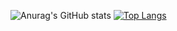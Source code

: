 

<!--
**limjiminn/limjiminn** is a ✨ _special_ ✨ repository because its `README.md` (this file) appears on your GitHub profile.

Here are some ideas to get you started:

- 🔭 I’m currently working on ...
- 🌱 I’m currently learning ...
- 👯 I’m looking to collaborate on ...
- 🤔 I’m looking for help with ...
- 💬 Ask me about ...
- 📫 How to reach me: ...
- 😄 Pronouns: ...
- ⚡ Fun fact: ...
-->
<div>

![Anurag's GitHub stats](https://github-readme-stats.vercel.app/api?username=limjiminn&show_icons=true&theme=radical)
[![Top Langs](https://github-readme-stats.vercel.app/api/top-langs/?username=limjiminn&layout=compact)](https://github.com/anuraghazra/github-readme-stats)
</div>
